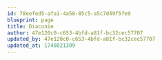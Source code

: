 ```yaml
---
id: 78eefed5-afa1-4a58-85c5-a5c7d49f5fe9
blueprint: page
title: Diaconie
author: 47e120c0-c653-4bfd-a81f-bc32cec57707
updated_by: 47e120c0-c653-4bfd-a81f-bc32cec57707
updated_at: 1748021309
---
```

